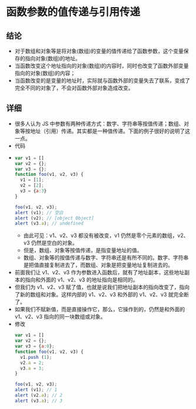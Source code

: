 # 函数参数的值传递与引用传递

## 结论
- 对于数组和对象等是将对象(数组)的变量的值传递给了函数参数，这个变量保存的指向对象(数组)的地址。
- 当函数改变这个地址指向的对象(数组)的内容时，同时也改变了函数外部变量指向的对象(数组)的内容；
- 当函数改变的是变量的地址时，实际就与函数外部的变量失去了联系，变成了完全不同的对象了，不会对函数外部对象造成改变。

## 详细
- 很多人认为 JS 中参数有两种传递方式：数字、字符串等按值传递；数组、对象等按地址（引用）传递。其实都是一种值传递。下面的例子很好的说明了这一点。
- 代码
- ```js
  var v1 = []
  var v2 = {};
  var v3 = {};
  function foo(v1, v2, v3) {
    v1 = [1];
    v2 = [2];
    v3 = {a:3}
  }
  
  foo(v1, v2, v3);
  alert (v1); // 空白 
  alert (v2); // [object Object] 
  alert (v3.a); // undefined
  ```
  * 由此可见：v1、v2、v3 都没有被改变，v1 仍然是零个元素的数组，v2、v3 仍然是空白的对象。
  * 但是，数组、对象等按值传递，是指变量地址的值。
  * 数组、对象等的按值传递与数字、字符串还是有所不同的。数字、字符串是把值直接复制进去了，而数组、对象是把变量地址复制进去的。
- 前面我们让 v1、v2、v3 作为参数进入函数后，就有了地址副本，这些地址副本的指向和外面的 v1、v2、v3 的地址指向是相同的。
- 但我们为 v1、v2、v3 赋了值，也就是说我们把地址副本的指向改变了，指向了新的数组和对象。这样内部的 v1、v2、v3 和外部的 v1、v2、v3 就完全断了。
- 如果我们不赋新值，而是直接操作它，那么，它操作到的，仍然是和外面的 v1、v2、v3 指向的同一块数组或对象。
- 修改
  ```js
  var v1 = []
  var v2 = {};
  var v3 = {a:0};
  function foo(v1, v2, v3) {
    v1.push (1);
    v2.a = 2;
    v3.a = 3;
  }
  
  foo(v1, v2, v3);
  alert (v1); // 1 
  alert (v2.a); // 2 
  alert (v3.a); // 3
  ```

 